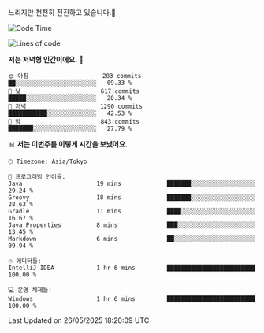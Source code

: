 느리지만 천천히 전진하고 있습니다.🐢

<!--START_SECTION:waka-->
![Code Time](http://img.shields.io/badge/Code%20Time-1%2C591%20hrs%2012%20mins-blue)

![Lines of code](https://img.shields.io/badge/%EC%A0%80%EB%8A%94%20%EC%97%AC%ED%83%9C%EA%B9%8C%EC%A7%80%20-919.4%20thousand%20%EC%A4%84%EC%9D%98%20%EC%BD%94%EB%93%9C%EB%A5%BC%20%EC%9E%91%EC%84%B1%ED%96%88%EC%96%B4%EC%9A%94.-blue)

**저는 저녁형 인간이에요. 🦉** 

```text
🌞 아침                     283 commits         ██░░░░░░░░░░░░░░░░░░░░░░░   09.33 % 
🌆 낮　                     617 commits         █████░░░░░░░░░░░░░░░░░░░░   20.34 % 
🌃 저녁                     1290 commits        ███████████░░░░░░░░░░░░░░   42.53 % 
🌙 밤　                     843 commits         ███████░░░░░░░░░░░░░░░░░░   27.79 % 
```


📊 **저는 이번주를 이렇게 시간을 보냈어요.** 

```text
🕑︎ Timezone: Asia/Tokyo

💬 프로그래밍 언어들: 
Java                     19 mins             ███████░░░░░░░░░░░░░░░░░░   29.24 % 
Groovy                   18 mins             ███████░░░░░░░░░░░░░░░░░░   28.63 % 
Gradle                   11 mins             ████░░░░░░░░░░░░░░░░░░░░░   16.67 % 
Java Properties          8 mins              ███░░░░░░░░░░░░░░░░░░░░░░   13.45 % 
Markdown                 6 mins              ██░░░░░░░░░░░░░░░░░░░░░░░   09.94 % 

🔥 에디터들: 
IntelliJ IDEA            1 hr 6 mins         █████████████████████████   100.00 % 

💻 운영 체제들: 
Windows                  1 hr 6 mins         █████████████████████████   100.00 % 
```


 Last Updated on 26/05/2025 18:20:09 UTC
<!--END_SECTION:waka-->
